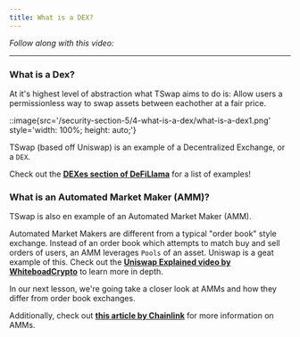 ```yaml
---
title: What is a DEX?
---
```


_Follow along with this video:_

---

### What is a Dex?

At it's highest level of abstraction what TSwap aims to do is: Allow users a permissionless way to swap assets between eachother at a fair price.

::image{src='/security-section-5/4-what-is-a-dex/what-is-a-dex1.png' style='width: 100%; height: auto;'}

TSwap (based off Uniswap) is an example of a Decentralized Exchange, or a `DEX`.

Check out the [**DEXes section of DeFiLlama**](https://defillama.com/protocols/Dexes) for a list of examples!

### What is an Automated Market Maker (AMM)?

TSwap is also en example of an Automated Market Maker (AMM).

Automated Market Makers are different from a typical "order book" style exchange. Instead of an order book which attempts to match buy and sell orders of users, an AMM leverages `Pools` of an asset. Uniswap is a geat example of this. Check out the [**Uniswap Explained video by WhiteboadCrypto**](https://www.youtube.com/watch?v=DLu35sIqVTM) to learn more in depth.

In our next lesson, we're going take a closer look at AMMs and how they differ from order book exchanges.

Additionally, check out [**this article by Chainlink**](https://chain.link/education-hub/what-is-an-automated-market-maker-amm) for more information on AMMs.
